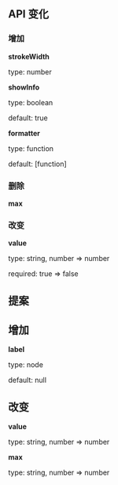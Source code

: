 ## API 变化

### 增加

**strokeWidth**

type: number

**showInfo**

type: boolean

default: true

**formatter**

type: function

default: [function]

### 删除

**max**

### 改变

**value**

type: string, number => number

required: true => false

## 提案

## 增加

**label**

type: node

default: null

## 改变

**value**

type: string, number => number

**max**

type: string, number => number
